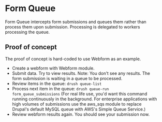 Form Queue
==========

Form Queue intercepts form submissions and queues them rather than process them
upon submission. Processing is delegated to workers processing the queue.


Proof of concept
----------------

The proof of concept is hard-coded to use Webform as an example.

 - Create a webform with Webform module.
 - Submit data. Try to view results. Note: You don't see any results. The form
   submission is waiting in a queue to be processed.
 - Review items in the queue: `drush queue-list`
 - Process next item in the queue: `drush queue-run form_queue_submissions`
   (For real life use, you'd want this command running continuously in the
   background. For enterprise applications with high volumes of
   submissions use the aws_sqs module to replace Drupal's default MySQL queue
   with AWS's Simple Queue Service.)
 - Review webform results again. You should see your submission now.

